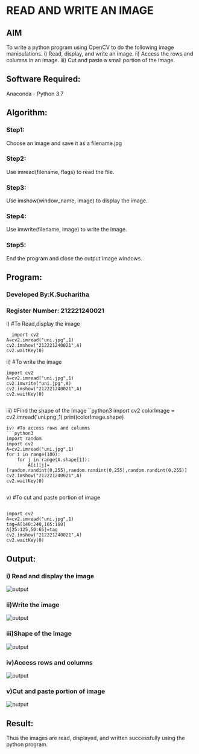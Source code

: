 # READ AND WRITE AN IMAGE
## AIM
To write a python program using OpenCV to do the following image manipulations.
i) Read, display, and write an image.
ii) Access the rows and columns in an image.
iii) Cut and paste a small portion of the image.

## Software Required:
Anaconda - Python 3.7
## Algorithm:
### Step1:
Choose an image and save it as a filename.jpg
### Step2:
Use imread(filename, flags) to read the file.
### Step3:
Use imshow(window_name, image) to display the image.
### Step4:
Use imwrite(filename, image) to write the image.
### Step5:
End the program and close the output image windows.
## Program:
### Developed By:K.Sucharitha
### Register Number: 212221240021
i) #To Read,display the image
```
  import cv2
A=cv2.imread("uni.jpg",1)
cv2.imshow("212221240021",A)
cv2.waitKey(0)

```
ii) #To write the image
```
import cv2
A=cv2.imread("uni.jpg",1)
cv2.imwrite("uni.jpg",A)
cv2.imshow("212221240021",A)
cv2.waitKey(0)


```
iii) #Find the shape of the Image
``python3
import cv2
colorImage = cv2.imread('uni.png',1)
print(colorImage.shape)


```
iv) #To access rows and columns
```python3
import random
import cv2
A=cv2.imread("uni.jpg",1)
for i in range(100):
    for j in range(A.shape[1]):
        A[i][j]=[random.randint(0,255),random.randint(0,255),random.randint(0,255)]
cv2.imshow("212221240021",A)
cv2.waitKey(0)


```
v) #To cut and paste portion of image
```python3

import cv2
A=cv2.imread("uni.jpg",1)
tag=A[140:240,165:180]
A[25:125,50:65]=tag
cv2.imshow("212221240021",A)
cv2.waitKey(0)

```

## Output:

### i) Read and display the image

![output](https://github.com/Sucharithachowdary/Read-and-Write-Image/blob/main/ot%201%20.jpg?raw=true)
### ii)Write the image

![output](https://github.com/Sucharithachowdary/Read-and-Write-Image/blob/main/op%202.jpg?raw=true)

### iii)Shape of the Image

![output](https://github.com/Sucharithachowdary/Read-and-Write-Image/blob/main/su3.JPG?raw=true)

### iv)Access rows and columns
![output](https://github.com/Sucharithachowdary/Read-and-Write-Image/blob/main/op%204.jpg?raw=true)

### v)Cut and paste portion of image
![output](https://github.com/Sucharithachowdary/Read-and-Write-Image/blob/main/op%205.jpg?raw=true)
## Result:
Thus the images are read, displayed, and written successfully using the python program.


